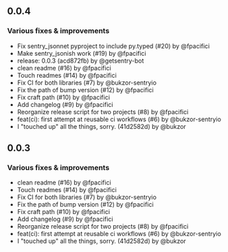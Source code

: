 ## 0.0.4

### Various fixes & improvements

- Fix sentry_jsonnet pyproject to include py.typed (#20) by @fpacifici
- Make sentry_jsonish work (#19) by @fpacifici
- release: 0.0.3 (acd872fb) by @getsentry-bot
- clean readme (#16) by @fpacifici
- Touch readmes (#14) by @fpacifici
- Fix CI for both libraries (#7) by @bukzor-sentryio
- Fix the path of bump version (#12) by @fpacifici
- Fix craft path (#10) by @fpacifici
- Add changelog (#9) by @fpacifici
- Reorganize release script for two projects (#8) by @fpacifici
- feat(ci): first attempt at reusable ci workflows (#6) by @bukzor-sentryio
- I "touched up" all the things, sorry. (41d2582d) by @bukzor

## 0.0.3

### Various fixes & improvements

- clean readme (#16) by @fpacifici
- Touch readmes (#14) by @fpacifici
- Fix CI for both libraries (#7) by @bukzor-sentryio
- Fix the path of bump version (#12) by @fpacifici
- Fix craft path (#10) by @fpacifici
- Add changelog (#9) by @fpacifici
- Reorganize release script for two projects (#8) by @fpacifici
- feat(ci): first attempt at reusable ci workflows (#6) by @bukzor-sentryio
- I "touched up" all the things, sorry. (41d2582d) by @bukzor

